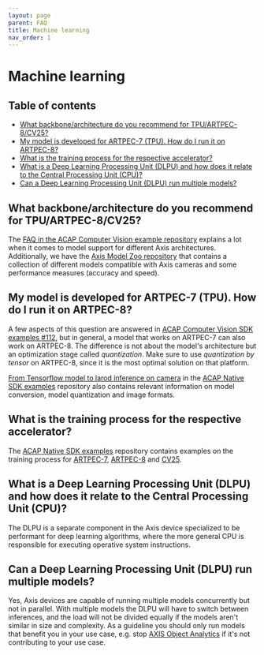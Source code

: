 ```yaml
---
layout: page
parent: FAQ
title: Machine learning
nav_order: 1
---
```


<!-- omit in toc -->
# Machine learning

<!-- omit in toc -->
## Table of contents

- [What backbone/architecture do you recommend for TPU/ARTPEC-8/CV25?](#what-backbonearchitecture-do-you-recommend-for-tpuartpec-8cv25)
- [My model is developed for ARTPEC-7 (TPU). How do I run it on ARTPEC-8?](#my-model-is-developed-for-artpec-7-tpu-how-do-i-run-it-on-artpec-8)
- [What is the training process for the respective accelerator?](#what-is-the-training-process-for-the-respective-accelerator)
- [What is a Deep Learning Processing Unit (DLPU) and how does it relate to the Central Processing Unit (CPU)?](#what-is-a-deep-learning-processing-unit-dlpu-and-how-does-it-relate-to-the-central-processing-unit-cpu)
- [Can a Deep Learning Processing Unit (DLPU) run multiple models?](#can-a-deep-learning-processing-unit-dlpu-run-multiple-models)

## What backbone/architecture do you recommend for TPU/ARTPEC-8/CV25?

The [FAQ in the ACAP Computer Vision example repository](https://github.com/AxisCommunications/acap-computer-vision-sdk-examples/discussions/112) explains a lot when it comes to model support for different Axis architectures. Additionally, we have the [Axis Model Zoo repository](https://github.com/AxisCommunications/axis-model-zoo) that contains a collection of different models compatible with Axis cameras and some performance measures (accuracy and speed).

## My model is developed for ARTPEC-7 (TPU). How do I run it on ARTPEC-8?

A few aspects of this question are answered in [ACAP Computer Vision SDK examples #112](https://github.com/AxisCommunications/acap-computer-vision-sdk-examples/discussions/112), but in general, a model that works on ARTPEC-7 can also work on ARTPEC-8. The difference is not about the model's architecture but an optimization stage called *quantization*. Make sure to use *quantization by tensor* on ARTPEC-8, since it is the most optimal solution on that platform.

[From Tensorflow model to larod inference on camera](https://github.com/AxisCommunications/acap-native-sdk-examples/tree/main/tensorflow-to-larod-artpec8) in the [ACAP Native SDK examples](https://github.com/AxisCommunications/acap-native-sdk-examples) repository also contains relevant information on model conversion, model quantization and image formats.

## What is the training process for the respective accelerator?

The [ACAP Native SDK examples](https://github.com/AxisCommunications/acap-native-sdk-examples) repository contains examples on the training process for [ARTPEC-7](https://github.com/AxisCommunications/acap-native-sdk-examples/tree/main/tensorflow-to-larod), [ARTPEC-8](https://github.com/AxisCommunications/acap-native-sdk-examples/tree/main/tensorflow-to-larod-artpec8) and [CV25](https://github.com/AxisCommunications/acap-native-sdk-examples/tree/main/tensorflow-to-larod-cv25).

## What is a Deep Learning Processing Unit (DLPU) and how does it relate to the Central Processing Unit (CPU)?

The DLPU is a separate component in the Axis device specialized to be performant for deep learning algorithms, where the more general CPU is responsible for executing operative system instructions.

## Can a Deep Learning Processing Unit (DLPU) run multiple models?

Yes, Axis devices are capable of running multiple models concurrently but not in parallel. With multiple models the DLPU will have to switch between inferences, and the load will not be divided equally if the models aren't similar in size and complexity. As a guideline you should only run models that benefit you in your use case, e.g. stop [AXIS Object Analytics](https://www.axis.com/products/axis-object-analytics) if it's not contributing to your use case.
